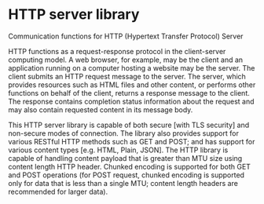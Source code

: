 # HTTP server library

Communication functions for HTTP (Hypertext Transfer Protocol) Server

HTTP functions as a request-response protocol in the client-server computing model. A web browser,
for example, may be the client and an application running on a computer hosting a website may be the
server. The client submits an HTTP request message to the server. The server, which provides
resources such as HTML files and other content, or performs other functions on behalf of the client,
returns a response message to the client. The response contains completion status information about
the request and may also contain requested content in its message body.

This HTTP server library is capable of both secure [with TLS security] and
non-secure modes of connection. The library also provides support for various RESTful HTTP methods
such as GET and POST; and has support for various content types [e.g. HTML, Plain, JSON].
The HTTP library is capable of handling content payload that is greater than MTU size using content 
length HTTP header. Chunked encoding is supported for both GET and POST operations (for POST request,
chunked encoding is supported only for data that is less than a single MTU; content length headers are
recommended for larger data).

